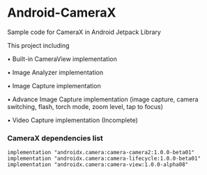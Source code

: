 # Android-CameraX
Sample code for CameraX in Android Jetpack Library

This project including

• Built-in CameraView implementation

• Image Analyzer implementation

• Image Capture implementation

• Advance Image Capture implementation (image capture, camera switching, flash, torch mode, zoom level, tap to focus)

• Video Capture implementation (Incomplete)

### CameraX dependencies list

```
implementation "androidx.camera:camera-camera2:1.0.0-beta01"
implementation "androidx.camera:camera-lifecycle:1.0.0-beta01"
implementation "androidx.camera:camera-view:1.0.0-alpha08"
```


